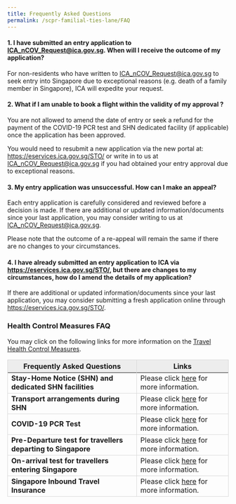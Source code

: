 ```yaml
---
title: Frequently Asked Questions
permalink: /scpr-familial-ties-lane/FAQ
---
```

#### 1. I have submitted an entry application to ICA_nCOV_Request@ica.gov.sg. When will I receive the outcome of my application?

For non-residents who have written to <ICA_nCOV_Request@ica.gov.sg> to seek entry into Singapore due to exceptional reasons (e.g. death of a family member in Singapore), ICA will expedite your request.

#### 2. What if I am unable to book a flight within the validity of my approval ?

You are not allowed to amend the date of entry or seek a refund for the payment of the COVID-19 PCR test and SHN dedicated facility (if applicable) once the application has been approved.
 
You would need to resubmit a new application via the new portal at: <https://eservices.ica.gov.sg/STO/> or write in to us at <ICA_nCOV_Request@ica.gov.sg> if you had obtained your entry approval due to exceptional reasons.

#### 3. My entry application was unsuccessful. How can I make an appeal?

Each entry application is carefully considered and reviewed before a decision is made. If there are additional or updated information/documents since your last application, you may consider writing to us at <ICA_nCOV_Request@ica.gov.sg>.

Please note that the outcome of a re-appeal will remain the same if there are no changes to your circumstances.

#### 4. I have already submitted an entry application to ICA via https://eservices.ica.gov.sg/STO/, but there are changes to my circumstances, how do I amend the details of my application?

If there are additional or updated information/documents since your last application, you may consider submitting a fresh application online through <https://eservices.ica.gov.sg/STO/>.

### Health Control Measures FAQ

You may click on the following links for more information on the [Travel Health Control Measures](/health).

<table>
<thead>
  <tr>
    <th style="border-left:1px solid #D8D8D8;border-right:1px solid #D8D8D8;border-top:1px solid #D8D8D8; background-color:#EDEDED">Frequently Asked Questions</th>
    <th style="border-right:1px solid #D8D8D8;border-top:1px solid #D8D8D8; background-color:#EDEDED">Links</th>
  </tr>
</thead>
<tbody>
  <tr>
    <td style="border-left:1px solid #D8D8D8; border-right:1px solid #D8D8D8; border-bottom:1px solid #D8D8D8;"><b>Stay-Home Notice (SHN) and dedicated SHN facilities</b></td>
    <td style="border-right:1px solid #D8D8D8;border-bottom:1px solid #D8D8D8;">Please click <a href="/health/faq#shnsdf">here</a> for more information.</td>
  </tr>
   <tr>
    <td style="border-left:1px solid #D8D8D8; border-right:1px solid #D8D8D8; border-bottom:1px solid #D8D8D8;"><b>Transport arrangements during SHN</b></td>
    <td style="border-right:1px solid #D8D8D8;border-bottom:1px solid #D8D8D8;">Please click <a href="/health/faq#transport">here</a> for more information.</td>
  </tr>
  <tr>
    <td style="border-left:1px solid #D8D8D8; border-right:1px solid #D8D8D8; border-bottom:1px solid #D8D8D8;"><b>COVID-19 PCR Test</b></td>
    <td style="border-right:1px solid #D8D8D8;border-bottom:1px solid #D8D8D8;">Please click <a href="/health/faq#pcrtest">here</a> for more information.</td>
  </tr>
   <tr>
    <td style="border-left:1px solid #D8D8D8; border-right:1px solid #D8D8D8; border-bottom:1px solid #D8D8D8;"><b>Pre-Departure test for travellers departing to Singapore</b></td>
    <td style="border-right:1px solid #D8D8D8;border-bottom:1px solid #D8D8D8;">Please click <a href="/health/faq#inboundPDT">here</a> for more information.</td>
  </tr>
   <tr>
    <td style="border-left:1px solid #D8D8D8; border-right:1px solid #D8D8D8; border-bottom:1px solid #D8D8D8;"><b>On-arrival test for travellers entering Singapore</b></td>
    <td style="border-right:1px solid #D8D8D8;border-bottom:1px solid #D8D8D8;">Please click <a href="/health/faq#OAT">here</a> for more information.</td>
  </tr>
 <tr>
    <td style="border-left:1px solid #D8D8D8; border-right:1px solid #D8D8D8; border-bottom:1px solid #D8D8D8;"><b>Singapore Inbound Travel Insurance</b></td>
    <td style="border-right:1px solid #D8D8D8;border-bottom:1px solid #D8D8D8;">Please click <a href="/health/faq#inboundtravelinsurance">here</a> for more information.</td>
  </tr>
 </tbody>
 </table>
